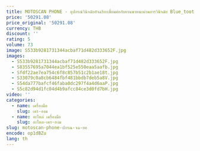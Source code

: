 ```yaml
---
title: MOTOSCAN PHONE - อุปกรณ์วินิจฉัยอัจฉริยะเชื่อมต่อกับยานพาหนะผ่านการวินิจฉัย Blue_tooth โดยไม่มีรหัสข้อบกพร่องและค่า ODO
price: '50291.08'
price_original: '50291.08'
currency: THB
discount: ''
rating: 5
volume: 73
image: S533b9281731344acbaf71d482d333652F.jpg
images:
  - S533b9281731344acbaf71d482d333652F.jpg
  - S83557695a7044ea1bf525e550eaa5aafb.jpg
  - Sfdf22ae7ea754c6f8c857b51c2b1ae18t.jpg
  - S33079c0a8cb6484fbf481bbdb7deb5a8V.jpg
  - S54da777bafcf46faba0dc297f4a4d6aaP.jpg
  - S5c82d94d1fc04d4b9afcc84ce3d0fd7bH.jpg
video: ''
categories:
  - name: เครื่องมือ
    slug: เคร-องม
  - name: อะไหล่ เครื่องมือ
    slug: อะไหล-เคร-องม
slug: motoscan-phone-ปกรณ-จฉ-ยอ
encode: op1dBZu
lang: th
---
```

  